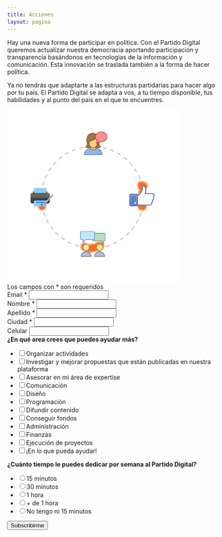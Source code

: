 ```yaml
---
title: Acciones
layout: pagina
---
```


<div class="encabezado">
    <div class="col-md-9">
      <p>Hay una nueva forma de participar en política. Con el Partido Digital queremos actualizar nuestra democracia aportando participación y transparencia basándonos en tecnologias de la información y comunicación. Esta innovación se traslada también a la forma de hacer política.</p>
      <p>Ya no tendrás que adaptarte a las estructuras partidarias para hacer algo por tu país. El Partido Digital se adapta a vos, a tu tiempo disponible, tus habilidades y al punto del país en el que te encuentres.</p>
    </div>
    <div class="col-md-3">
        <img src="assets/img/acciones.png" class="img-fluid">
    </div>
</div>

<!-- Begin MailChimp Signup Form -->
<div id="mc_embed_signup">
<form action="//partidodigital.us14.list-manage.com/subscribe/post?u=8e16f7903de2c0600985cf9e2&amp;id=f1023a95d1" method="post" id="mc-embedded-subscribe-form" name="mc-embedded-subscribe-form" class="validate" target="_blank" novalidate>
    <div id="mc_embed_signup_scroll">
<div class="indicates-required">Los campos con <span class="asterisk">*</span> son requeridos</div>
<div class="mc-field-group">
	<label for="mce-EMAIL">Email  <span class="asterisk">*</span>
</label>
	<input type="email" value="" name="EMAIL" class="required email" id="mce-EMAIL">
</div>
<div class="mc-field-group">
	<label for="mce-FNAME">Nombre  <span class="asterisk">*</span>
</label>
	<input type="text" value="" name="FNAME" class="required" id="mce-FNAME">
</div>
<div class="mc-field-group">
	<label for="mce-LNAME">Apellido  <span class="asterisk">*</span>
</label>
	<input type="text" value="" name="LNAME" class="required" id="mce-LNAME">
</div>
<div class="mc-field-group">
	<label for="mce-MMERGE3">Ciudad  <span class="asterisk">*</span>
</label>
	<input type="text" value="" name="MMERGE3" class="required" id="mce-MMERGE3">
</div>
<div class="mc-field-group size1of2">
	<label for="mce-MMERGE4">Celular </label>
	<input type="tel" name="MMERGE4" class="" value="" id="mce-MMERGE4">
</div>
<div class="mc-field-group input-group">
    <strong>¿En qué area crees que puedes ayudar más? </strong>
    <ul><li><input type="checkbox" value="1" name="group[4709][1]" id="mce-group[4709]-4709-0"><label for="mce-group[4709]-4709-0">Organizar actividades</label></li>
<li><input type="checkbox" value="2" name="group[4709][2]" id="mce-group[4709]-4709-1"><label for="mce-group[4709]-4709-1">Investigar y mejorar propuestas que están publicadas en nuestra plataforma</label></li>
<li><input type="checkbox" value="4" name="group[4709][4]" id="mce-group[4709]-4709-2"><label for="mce-group[4709]-4709-2">Asesorar en mi área de expertise</label></li>
<li><input type="checkbox" value="8" name="group[4709][8]" id="mce-group[4709]-4709-3"><label for="mce-group[4709]-4709-3">Comunicación</label></li>
<li><input type="checkbox" value="16" name="group[4709][16]" id="mce-group[4709]-4709-4"><label for="mce-group[4709]-4709-4">Diseño</label></li>
<li><input type="checkbox" value="32" name="group[4709][32]" id="mce-group[4709]-4709-5"><label for="mce-group[4709]-4709-5">Programación</label></li>
<li><input type="checkbox" value="64" name="group[4709][64]" id="mce-group[4709]-4709-6"><label for="mce-group[4709]-4709-6">Difundir contenido</label></li>
<li><input type="checkbox" value="128" name="group[4709][128]" id="mce-group[4709]-4709-7"><label for="mce-group[4709]-4709-7">Conseguir fondos</label></li>
<li><input type="checkbox" value="256" name="group[4709][256]" id="mce-group[4709]-4709-8"><label for="mce-group[4709]-4709-8">Administración</label></li>
<li><input type="checkbox" value="512" name="group[4709][512]" id="mce-group[4709]-4709-9"><label for="mce-group[4709]-4709-9">Finanzas</label></li>
<li><input type="checkbox" value="1024" name="group[4709][1024]" id="mce-group[4709]-4709-10"><label for="mce-group[4709]-4709-10">Ejecución de proyectos</label></li>
<li><input type="checkbox" value="2048" name="group[4709][2048]" id="mce-group[4709]-4709-11"><label for="mce-group[4709]-4709-11">¡En lo que pueda ayudar!</label></li>
</ul>
</div>
<div class="mc-field-group input-group">
    <strong>¿Cuánto tiempo le puedes dedicar por semana al Partido Digital?</strong>
    <ul><li><input type="radio" value="4096" name="group[4713]" id="mce-group[4713]-4713-0"><label for="mce-group[4713]-4713-0">15 minutos</label></li>
<li><input type="radio" value="8192" name="group[4713]" id="mce-group[4713]-4713-1"><label for="mce-group[4713]-4713-1">30 minutos</label></li>
<li><input type="radio" value="16384" name="group[4713]" id="mce-group[4713]-4713-2"><label for="mce-group[4713]-4713-2">1 hora</label></li>
<li><input type="radio" value="32768" name="group[4713]" id="mce-group[4713]-4713-3"><label for="mce-group[4713]-4713-3">+ de 1 hora</label></li>
<li><input type="radio" value="65536" name="group[4713]" id="mce-group[4713]-4713-4"><label for="mce-group[4713]-4713-4">No tengo ni 15 minutos</label></li>
</ul>
</div>
	<div id="mce-responses" class="clear">
		<div class="response" id="mce-error-response" style="display:none"></div>
		<div class="response" id="mce-success-response" style="display:none"></div>
	</div>    <!-- real people should not fill this in and expect good things - do not remove this or risk form bot signups-->
    <div style="position: absolute; left: -5000px;" aria-hidden="true"><input type="text" name="b_8e16f7903de2c0600985cf9e2_f1023a95d1" tabindex="-1" value=""></div>
    <div class="clear"><input type="submit" value="Subscribirme" name="subscribe" id="mc-embedded-subscribe" class="action btn"></div>
    </div>
</form>
</div>
<script type='text/javascript' src='//s3.amazonaws.com/downloads.mailchimp.com/js/mc-validate.js'></script><script src="https://cdnjs.cloudflare.com/ajax/libs/jquery-validate/1.17.0/localization/messages_es_AR.js"></script><script type='text/javascript'>(function($) {window.fnames = new Array(); window.ftypes = new Array();fnames[0]='EMAIL';ftypes[0]='email';fnames[1]='FNAME';ftypes[1]='text';fnames[2]='LNAME';ftypes[2]='text';fnames[3]='MMERGE3';ftypes[3]='text';fnames[4]='MMERGE4';ftypes[4]='number';}(jQuery));var $mcj = jQuery.noConflict(true);</script>
<!--End mc_embed_signup-->